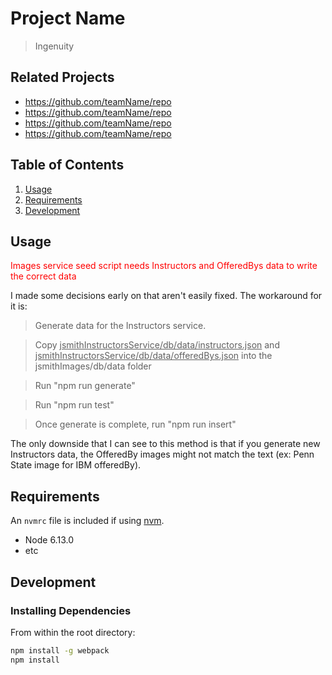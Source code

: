 # Project Name

> Ingenuity

## Related Projects

  - https://github.com/teamName/repo
  - https://github.com/teamName/repo
  - https://github.com/teamName/repo
  - https://github.com/teamName/repo

## Table of Contents

1. [Usage](#Usage)
1. [Requirements](#requirements)
1. [Development](#development)

## Usage

<span style="color:red"> Images service seed script needs Instructors and OfferedBys data to write the correct data </span>

I made some decisions early on that aren't easily fixed.  The workaround for it is:

>  Generate data for the Instructors service.

> Copy <u>jsmithInstructorsService/db/data/instructors.json</u> and <u>jsmithInstructorsService/db/data/offeredBys.json</u> into the jsmithImages/db/data folder

> Run "npm run generate"

> Run "npm run test"

> Once generate is complete, run "npm run insert"

The only downside that I can see to this method is that if you generate new Instructors data, the OfferedBy images might not match the text (ex: Penn State image for IBM offeredBy).

## Requirements

An `nvmrc` file is included if using [nvm](https://github.com/creationix/nvm).

- Node 6.13.0
- etc

## Development

### Installing Dependencies

From within the root directory:

```sh
npm install -g webpack
npm install
```

